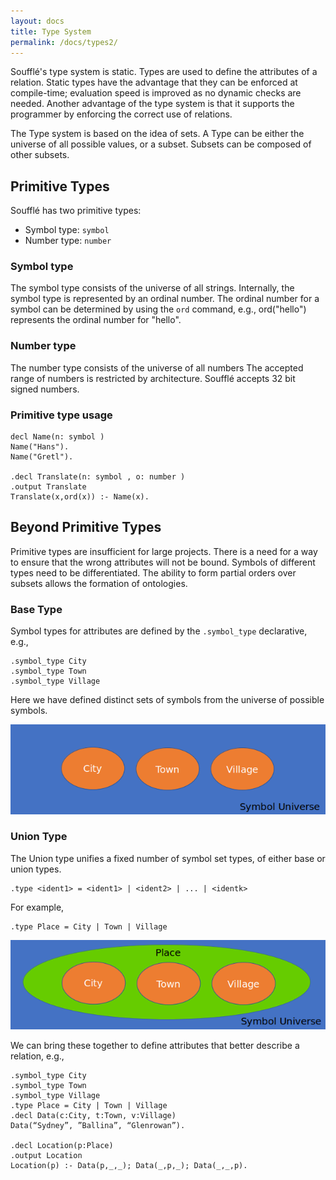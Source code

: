 ```yaml
---
layout: docs
title: Type System
permalink: /docs/types2/
---
```

Soufflé's type system is static.
Types are used to define the attributes of a relation.
Static types have the advantage that they can be enforced at compile-time; evaluation speed is improved as no dynamic checks are needed.
Another advantage of the type system is that it supports the programmer by enforcing the correct use of relations.

The Type system is based on the idea of sets.
A Type can be either the universe of all possible values, or a subset.
Subsets can be composed of other subsets.

## Primitive Types
Soufflé has two primitive types:
* Symbol type: `symbol`
* Number type: `number`

### Symbol type
The symbol type consists of the universe of all strings.
Internally, the symbol type is represented by an ordinal number.
The ordinal number for a symbol can be determined by using the `ord` command, e.g., ord("hello") represents the ordinal number for "hello".

### Number type
The number type consists of the universe of all numbers
The accepted range of numbers is restricted by architecture.
Soufflé accepts 32 bit signed numbers.

### Primitive type usage
```
decl Name(n: symbol ) 
Name("Hans").
Name("Gretl").

.decl Translate(n: symbol , o: number )
.output Translate
Translate(x,ord(x)) :- Name(x).
```
## Beyond Primitive Types
Primitive types are insufficient for large projects.
There is a need for a way to ensure that the wrong attributes will not be bound.
Symbols of different types need to be differentiated.
The ability to form partial orders over subsets allows the formation of ontologies.

### Base Type
Symbol types for attributes are defined by the `.symbol_type` declarative, e.g.,
```
.symbol_type City
.symbol_type Town
.symbol_type Village
```
Here we have defined distinct sets of symbols from the universe of possible symbols.

![location types as a subset of the universe](/img/symbol_universe_base.png)
### Union Type
The Union type unifies a fixed number of symbol set types, of either base or union types.
```
.type <ident1> = <ident1> | <ident2> | ... | <identk>
```
For example,
```
.type Place = City | Town | Village
```
![Place as a union of the location types in the universe of symbols](/img/symbol_universe_place.png)

We can bring these together to define attributes that better describe a relation, e.g.,
```
.symbol_type City
.symbol_type Town
.symbol_type Village
.type Place = City | Town | Village
.decl Data(c:City, t:Town, v:Village) 
Data(“Sydney”, ”Ballina”, “Glenrowan”).

.decl Location(p:Place)
.output Location
Location(p) :- Data(p,_,_); Data(_,p,_); Data(_,_,p).
```
